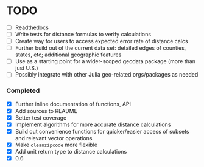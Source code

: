 # TODO
- [ ] Readthedocs
- [ ] Write tests for distance formulas to verify calculations
- [ ] Create way for users to access expected error rate of distance calcs
- [ ] Further build out of the current data set: detailed edges of counties, states, etc; additional geographic features
- [ ] Use as a starting point for a wider-scoped geodata package (more than just U.S.)
- [ ] Possibly integrate with other Julia geo-related orgs/packages as needed

### Completed
- [x] Further inline documentation of functions, API
- [x] Add sources to README
- [x] Better test coverage
- [x] Implement algorithms for more accurate distance calculations
- [x] Build out convenience functions for quicker/easier access of subsets and
  relevant vector operations
- [x] Make `cleanzipcode` more flexible
- [x] Add unit return type to distance calculations
- [x] 0.6
